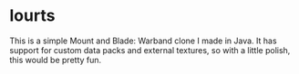 # lourts
This is a simple Mount and Blade: Warband clone I made in Java. It has support for custom data packs and external textures, so with a little polish, this would be pretty fun.
